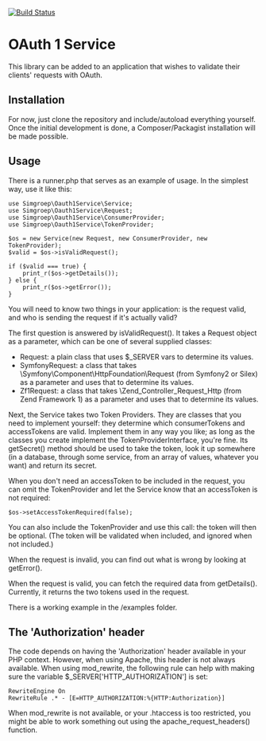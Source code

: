 [![Build Status](https://api.travis-ci.org/simgroep/oauth1-service.png?branch=master)](https://travis-ci.org/simgroep/oauth1-service)

OAuth 1 Service
===============

This library can be added to an application that wishes to validate their clients' requests with OAuth.

## Installation
For now, just clone the repository and include/autoload everything yourself. Once the initial development is done, 
a Composer/Packagist installation will be made possible.

## Usage
There is a runner.php that serves as an example of usage. In the simplest way, use it like this:

```
use Simgroep\Oauth1Service\Service;
use Simgroep\Oauth1Service\Request;
use Simgroep\Oauth1Service\ConsumerProvider;
use Simgroep\Oauth1Service\TokenProvider;

$os = new Service(new Request, new ConsumerProvider, new TokenProvider);
$valid = $os->isValidRequest();

if ($valid === true) {
    print_r($os->getDetails());
} else {
    print_r($os->getError());
}
```

You will need to know two things in your application: is the request valid, and who is sending the request if it's 
actually valid?

The first question is answered by isValidRequest(). It takes a Request object as a parameter, which can be one of 
several supplied classes:
* Request: a plain class that uses $_SERVER vars to determine its values.
* SymfonyRequest: a class that takes \Symfony\Component\HttpFoundation\Request (from Symfony2 or Silex) 
as a parameter and uses that to determine its values.
* Zf1Request: a class that takes \Zend_Controller_Request_Http (from Zend Framework 1) as a parameter and uses that 
to determine its values.

Next, the Service takes two Token Providers. They are classes that you need to implement yourself: they determine 
which consumerTokens and accessTokens are valid. Implement them in any way you like; as long as the classes you 
create implement the TokenProviderInterface, you're fine. Its getSecret() method should be used to take the token, 
look it up somewhere (in a database, through some service, from an array of values, whatever you want) and return 
its secret.

When you don't need an accessToken to be included in the request, you can omit the TokenProvider and let the Service 
know that an accessToken is not required:

```
$os->setAccessTokenRequired(false);
```

You can also include the TokenProvider and use this call: the token will then be optional. (The token will be validated 
when included, and ignored when not included.)

When the request is invalid, you can find out what is wrong by looking at getError().

When the request is valid, you can fetch the required data from getDetails(). Currently, it returns the two tokens 
used in the request.

There is a working example in the /examples folder.

## The 'Authorization' header

The code depends on having the 'Authorization' header available in your PHP context. However, when using Apache, 
this header is not always available. When using mod_rewrite, the following rule can help with making sure the 
variable $_SERVER['HTTP_AUTHORIZATION'] is set:

```
RewriteEngine On
RewriteRule .* - [E=HTTP_AUTHORIZATION:%{HTTP:Authorization}]
```    

When mod_rewrite is not available, or your .htaccess is too restricted, you might be able to work something out 
using the apache_request_headers() function.

